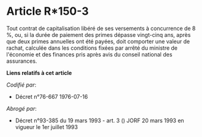 # Article R*150-3

Tout contrat de capitalisation libéré de ses versements à concurrence de 8 %, ou, si la durée de paiement des primes dépasse
vingt-cinq ans, après que deux primes annuelles ont été payées, doit comporter une valeur de rachat, calculée dans les
conditions fixées par arrêté du ministre de l'économie et des finances pris après avis du conseil national des assurances.

**Liens relatifs à cet article**

_Codifié par_:

  - Décret n°76-667 1976-07-16

_Abrogé par_:

  - Décret n°93-385 du 19 mars 1993 - art. 3 () JORF 20 mars 1993 en vigueur le 1er juillet 1993
